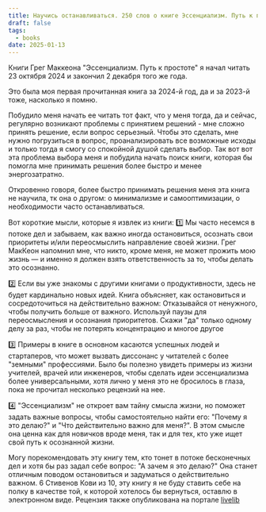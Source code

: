 ```yaml
---
title: Научись останавливаться. 250 слов о книге Эссенциализм. Путь к простоте
draft: false
tags:
  - books
date: 2025-01-13
---
```


Книги Грег Маккеона "Эссенциализм. Путь к простоте" я начал читать 23 октября 2024 и закончил 2 декабря того же года. 

Это была моя первая прочитанная книга за 2024-й год, да и за 2023-й тоже, насколько я помню.

Побудило меня начать ее читать тот факт, что у меня тогда, да и сейчас, регулярно возникают проблемы с принятием решений - мне сложно принять решение, если вопрос серьезный. 
Чтобы это сделать, мне нужно погрузиться в вопрос, проанализировать все возможные исходы и только тогда я смогу со спокойной душой сделать выбор. Так вот вот эта проблема выбора меня и побудила начать поиск книги, которая бы помогла мне принимать решения более быстро и менее энергозатратно.

Откровенно говоря, более быстро принимать решения меня эта книга не научила, тк она о другом: о минимализме и самооптимизации, о необходимости часто останавливаться.

Вот короткие мысли, которые я извлек из книги:
1️⃣ Мы часто несемся в потоке дел и забываем, как важно иногда остановиться, осознать свои приоритеты и/или переосмыслить направление своей жизни. Грег МакКеон напомнил мне, что никто, кроме меня, не может прожить мою жизнь — и именно я должен взять ответственность за то, чтобы делать это осознанно.

2️⃣ Если вы уже знакомы с другими книгами о продуктивности, здесь не будет кардинально новых идей. Книга объясняет, как остановиться и сосредоточиться на действительно важном:
Отказывайся от ненужного, чтобы получить больше от важного.
Используй паузы для переосмысления и осознания приоритетов.
Cкажи "да" только одному делу за раз, чтобы не потерять концентрацию
и многое другое

3️⃣ Примеры в книге в основном касаются успешных людей и стартаперов, что может вызвать диссонанс у читателей с более "земными" профессиями. Было бы полезно увидеть примеры из жизни учителей, врачей или инженеров, чтобы сделать идеи эссенциализма более универсальными, хотя лично у меня это не бросилось в глаза, пока не прочитал несколько рецензий на нее.

4️⃣ "Эссенциализм" не откроет вам тайну смысла жизни, но поможет задать важные вопросы, чтобы самостоятельно найти его: "Почему я это делаю?" и "Что действительно важно для меня?". В этом смысле она ценна как для новичков вроде меня, так и для тех, кто уже ищет свой путь к осознанной жизни.

Могу порекомендовать эту книгу тем, кто тонет в потоке бесконечных дел и хотя бы раз задал себе вопрос: "А зачем я это делаю?" Она станет отличным поводом остановиться и задуматься о действительно важном.
6 Стивенов Кови из 10, эту книгу я не буду ставить себе на полку в качестве той, к которой хотелось бы вернуться, оставлю в электронном виде.
Рецензия также опубликована на портале [livelib](https://www.livelib.ru/review/4755184-essentsializm-put-k-prostote-greg-makkeon)
